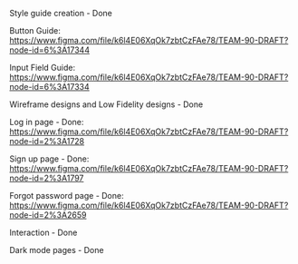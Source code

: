 Style guide creation - Done

Button Guide: https://www.figma.com/file/k6l4E06XqOk7zbtCzFAe78/TEAM-90-DRAFT?node-id=6%3A17344

Input Field Guide: https://www.figma.com/file/k6l4E06XqOk7zbtCzFAe78/TEAM-90-DRAFT?node-id=6%3A17334


Wireframe designs and Low Fidelity designs - Done

Log in page - Done: https://www.figma.com/file/k6l4E06XqOk7zbtCzFAe78/TEAM-90-DRAFT?node-id=2%3A1728

Sign up page - Done: https://www.figma.com/file/k6l4E06XqOk7zbtCzFAe78/TEAM-90-DRAFT?node-id=2%3A1797

Forgot password page - Done: https://www.figma.com/file/k6l4E06XqOk7zbtCzFAe78/TEAM-90-DRAFT?node-id=2%3A2659

Interaction - Done

Dark mode pages - Done

